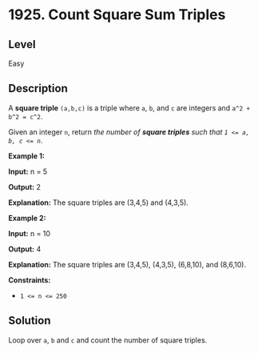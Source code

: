# 1925. Count Square Sum Triples
## Level
Easy

## Description
A **square triple** `(a,b,c)` is a triple where `a`, `b`, and `c` are integers and `a^2 + b^2 = c^2`.

Given an integer `n`, return *the number of **square triples** such that `1 <= a, b, c <= n`*.

**Example 1:**

**Input:** n = 5

**Output:** 2

**Explanation:** The square triples are (3,4,5) and (4,3,5).

**Example 2:**

**Input:** n = 10

**Output:** 4

**Explanation:** The square triples are (3,4,5), (4,3,5), (6,8,10), and (8,6,10).

**Constraints:**

* `1 <= n <= 250`

## Solution
Loop over `a`, `b` and `c` and count the number of square triples.
